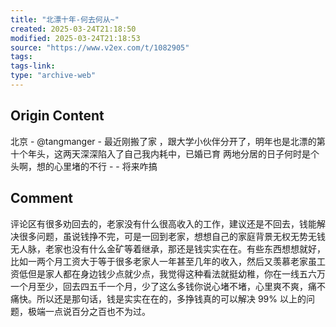 ```yaml
---
title: "北漂十年-何去何从~"
created: 2025-03-24T21:18:50
modified: 2025-03-24T21:18:53
source: "https://www.v2ex.com/t/1082905"
tags:
tags-link:
type: "archive-web"
---
```


## Origin Content

北京 - @tangmanger - 最近刚搬了家 ，跟大学小伙伴分开了，明年也是北漂的第十个年头，这两天深深陷入了自己我内耗中，已婚已育 两地分居的日子何时是个头啊，想的心里堵的不行 - - 将来咋搞

## Comment

评论区有很多劝回去的，老家没有什么很高收入的工作，建议还是不回去，钱能解决很多问题，虽说钱挣不完，可是一回到老家，想想自己的家庭背景无权无势无钱无人脉，老家也没有什么金矿等着继承，那还是钱实实在在。有些东西想想就好，比如一两个月工资大于等于很多老家人一年甚至几年的收入，然后又羡慕老家虽工资低但是家人都在身边钱少点就少点，我觉得这种看法就挺幼稚，你在一线五六万一个月至少，回去四五千一个月，少了这么多钱你说心堵不堵，心里爽不爽，痛不痛快。所以还是那句话，钱是实实在在的，多挣钱真的可以解决 99% 以上的问题，极端一点说百分之百也不为过。
